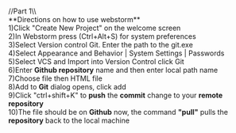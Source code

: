 <!DOCTYPE html>
<html>
<p>
<br>//Part 1\\
<br>**Directions on how to use webstorm**
<br>1)Click "Create New Project" on the welcome screen
<br>2)In Webstorm press (Ctrl+Alt+S) for system preferences
<br>3)Select Version control Git. Enter the path to the git.exe
<br>4)Select Appearance and Behavior | System Settings | Passwords
<br>5)Select VCS and Import into Version Control click Git 
<br>6)Enter <strong>Github repository</strong> name and then enter local path name
<br>7)Choose file then HTML file
<br>8)Add to <strong>Git</strong> dialog opens, click add
<br>9)Click "ctrl+shift+K" to <strong>push</strong> the <strong>commit</strong> change to your <strong>remote repository</strong>
<br>10)The file should be on <strong>Github</strong> now, the command <strong>"pull"</strong> pulls the <strong>repository</strong> back to the local machine 
</p>
</html>

